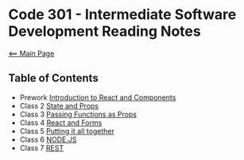 # Code 301 - Intermediate Software Development Reading Notes

[<== Main Page](../README.md)

## Table of Contents

- Prework [Introduction to React and Components](prework.md)
- Class 2 [State and Props](class-02.md)
- Class 3 [Passing Functions as Props](class-03.md)
- Class 4 [React and Forms](class-04.md)
- Class 5 [Putting it all together](class-05.md)
- Class 6 [NODE.JS](class-06.md)
- Class 7 [REST](class-07.md)
